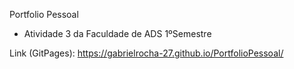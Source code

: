 Portfolio Pessoal
- Atividade 3 da Faculdade de ADS 1ºSemestre

Link (GitPages): https://gabrielrocha-27.github.io/PortfolioPessoal/
